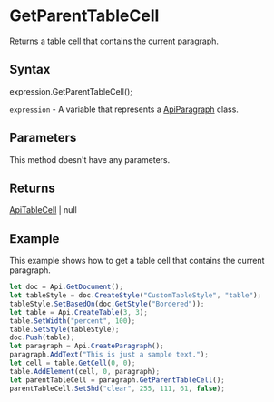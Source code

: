 # GetParentTableCell

Returns a table cell that contains the current paragraph.

## Syntax

expression.GetParentTableCell();

`expression` - A variable that represents a [ApiParagraph](../ApiParagraph.md) class.

## Parameters

This method doesn't have any parameters.

## Returns

[ApiTableCell](../../ApiTableCell/ApiTableCell.md) | null

## Example

This example shows how to get a table cell that contains the current paragraph.

```javascript
let doc = Api.GetDocument();
let tableStyle = doc.CreateStyle("CustomTableStyle", "table");
tableStyle.SetBasedOn(doc.GetStyle("Bordered"));
let table = Api.CreateTable(3, 3);
table.SetWidth("percent", 100);
table.SetStyle(tableStyle);
doc.Push(table);
let paragraph = Api.CreateParagraph();
paragraph.AddText("This is just a sample text.");
let cell = table.GetCell(0, 0);
table.AddElement(cell, 0, paragraph);
let parentTableCell = paragraph.GetParentTableCell();
parentTableCell.SetShd("clear", 255, 111, 61, false);
```
